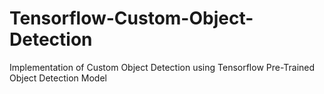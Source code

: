 # Tensorflow-Custom-Object-Detection
Implementation of Custom Object Detection using Tensorflow Pre-Trained Object Detection Model
